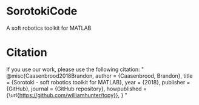 # SorotokiCode
A soft robotics toolkit for MATLAB 


# Citation
If you use our work, please use the following citation:
"
@misc{Caasenbrood2018Brandon,
  author = {Caasenbrood, Brandon},
  title = {Sorotoki - soft robotics toolkit for MATLAB},
  year = {2018},
  publisher = {GitHub},
  journal = {GitHub repository},
  howpublished = {\url{https://github.com/williamhunter/topy}},
  }
"
